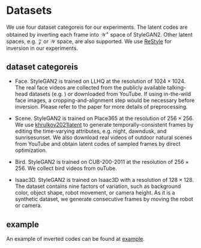 # Datasets

We use four dataset categoreis for our experiments. The latent codes are obtained by inverting each frame into $\mathcal{W^+}$ space of StyleGAN2. Other latent spaces, e.g. $\mathcal{Z}$ or $\mathcal{W}$ space, are also supported. We use [ReStyle](https://github.com/yuval-alaluf/restyle-encoder) for inversion in our experiments.

## dataset categoreis

- Face. StyleGAN2 is trained on LLHQ at the resolution of $1024\times1024$. The real face videos are collected from the publicly available talking-head datasets (e.g. ) or downloaded from YouTube. If using in-the-wild face images, a cropping-and-alignment step would be necessary before inversion. Please refer to the paper for more details of preprocessing. 

- Scene. StyleGAN2 is trained on Place365 at the resolution of $256\times256$.  We use [khrulkov2021latent](https://arxiv.org/abs/2111.14825) to generate temporally-consistent frames by editing the time-varying attributes, e.g. night, dawndusk, and sunrisesunset. We also download real videos of outdoor natural scenes from YouTube and obtain latent codes of sampled frames by direct optimization. 

- Bird. StyleGAN2 is trained on CUB-200-2011 at the resolution of $256\times256$. We collect bird videos from ouTube.

- Isaac3D. StyleGAN2 is trained on Isaac3D with a resolution of $128\times128$. The dataset contains nine factors of variation, such as background color, object shape, robot movement, or camera height. As it is a synthetic dataset, we generate consecutive frames by moving the robot or camera.

## example

An example of inverted codes can be found at [example](https://github.com/weihaox/dynode/tree/main/data/example).